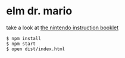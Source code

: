 # elm dr. mario

take a look at [the nintendo instruction booklet](https://www.nintendo.co.jp/clv/manuals/en/pdf/CLV-P-NAAXE.pdf)

```shell
$ npm install
$ npm start
$ open dist/index.html
```

